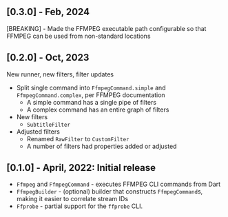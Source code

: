 ## [0.3.0] - Feb, 2024
[BREAKING] - Made the FFMPEG executable path configurable so that FFMPEG can be used from non-standard locations

## [0.2.0] - Oct, 2023
New runner, new filters, filter updates

 * Split single command into `FfmpegCommand.simple` and `FfmpegCommand.complex`, per FFMPEG documentation
   * A simple command has a single pipe of filters
   * A complex command has an entire graph of filters
 * New filters
   * `SubtitleFilter`
 * Adjusted filters
   * Renamed `RawFilter` to `CustomFilter`
   * A number of filters had properties added or adjusted

## [0.1.0] - April, 2022: Initial release

 * `Ffmpeg` and `FfmpegCommand` - executes FFMPEG CLI commands from Dart
 * `FfmpegBuilder` - (optional) builder that constructs `FfmpegCommand`s, making it easier to correlate stream IDs
 * `Ffprobe` - partial support for the `ffprobe` CLI.